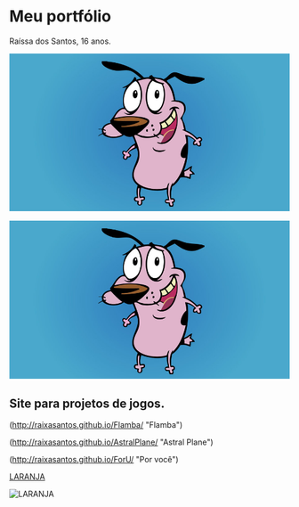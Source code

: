 # Meu portfólio
Raíssa dos Santos, 16 anos.

![imagem1](coragem.jpg)

[![imagem1](coragem.jpg)](http://coragem.com.br)

## Site para projetos de jogos.

(http://raixasantos.github.io/Flamba/ "Flamba")

(http://raixasantos.github.io/AstralPlane/ "Astral Plane")

(http://raixasantos.github.io/ForU/ "Por você")

[LARANJA](https://www.estudopratico.com.br/wp-content/uploads/2017/11/laranja-caixa-cor-alaranjado.jpg)

![LARANJA](https://www.estudopratico.com.br/wp-content/uploads/2017/11/laranja-caixa-cor-alaranjado.jpg)
